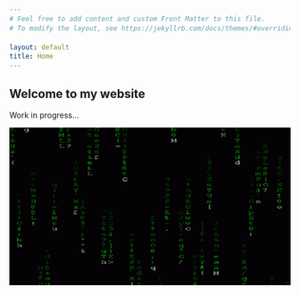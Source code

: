 ```yaml
---
# Feel free to add content and custom Front Matter to this file.
# To modify the layout, see https://jekyllrb.com/docs/themes/#overriding-theme-defaults

layout: default
title: Home
---
```

## Welcome to my website

Work in progress...

![Matrix code gif](/assets/img/matrix.gif)
